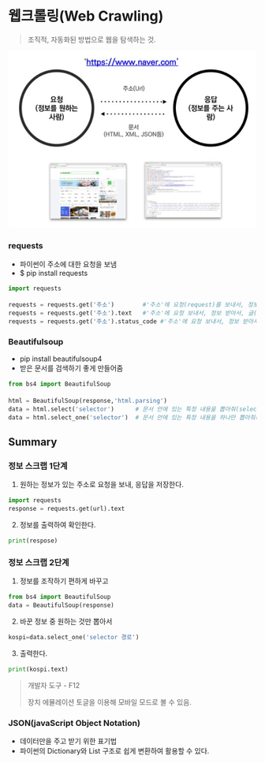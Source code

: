 # 웹크롤링(Web Crawling)

> 조직적, 자동화된 방법으로 웹을 탐색하는 것.



![](03_WebCrawling.assets/web.jpg)

### requests

- 파이썬이 주소에 대한 요청을 보냄
- $ pip install requests 

```python
import requests

requests = requests.get('주소')        #'주소'에 요청(request)를 보내서, 정보를 받아줘(get)
requests = requests.get('주소').text   #'주소'에 요청 보내서, 정보 받아서, 글(text)만 뽑아줘
requests = requests.get('주소').status_code #'주소'에 요청 보내서, 정보 받아서, 상태(status_code)만 뽑아줘
```



### Beautifulsoup

- pip install beautifulsoup4
- 받은 문서를 검색하기 좋게 만들어줌

```python
from bs4 import BeautifulSoup

html = BeautifulSoup(response,'html.parsing')
data = html.select('selector')      # 문서 안에 있는 특정 내용을 뽑아줘(select)
data = html.select_one('selector')  # 문서 안에 있는 특정 내용을 하나만 뽑아줘(select_one)
```



## Summary

### 정보 스크랩 1단계

1. 원하는 정보가 있는 주소로 요청을 보내, 응답을 저장한다.

```python
import requests
response = requests.get(url).text
```

2. 정보를 출력하여 확인한다.

```python
print(respose)
```

### 정보 스크랩 2단계

1. 정보를 조작하기 편하게 바꾸고

```python
from bs4 import BeautifulSoup
data = BeautifulSoup(response)
```

2. 바꾼 정보 중 원하는 것만 뽑아서

```python
kospi=data.select_one('selector 경로')
```

3. 출력한다.

```python
print(kospi.text)
```



> 개발자 도구 - F12
>
> 장치 에뮬레이션 토글을 이용해 모바일 모드로 볼 수 있음.



### JSON(javaScript Object Notation)

- 데이터만을 주고 받기 위한 표기법
- 파이썬의 Dictionary와 List 구조로 쉽게 변환하여 활용할 수 있다.







